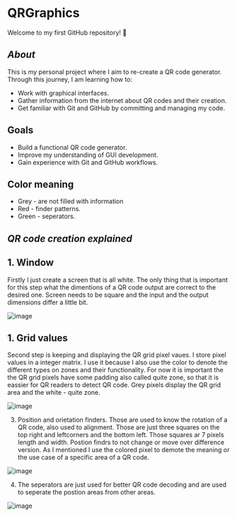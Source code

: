 # QRGraphics

Welcome to my first GitHub repository! 🎉  

## *About*  
This is my personal project where I aim to re-create a QR code generator. Through this journey, I am learning how to:  
- Work with graphical interfaces.  
- Gather information from the internet about QR codes and their creation.  
- Get familiar with Git and GitHub by committing and managing my code.  

## Goals  
- Build a functional QR code generator.  
- Improve my understanding of GUI development.  
- Gain experience with Git and GitHub workflows.

## Color meaning
  - Grey - are not filled with information
  - Red - finder patterns.
  - Green - seperators.

## *QR code creation explained*

## 1. Window
  Firstly I just create a screen that is all white. The only thing that is important for this step what the dimentions 
of a QR code output are correct to the desired one. Screen needs to be square and the input and the output dimensions differ
a little bit.

![image](https://github.com/user-attachments/assets/a200bc4e-fc07-44eb-9187-add399e50599)

## 1. Grid values
  Second step is keeping and displaying the QR grid pixel vaues. I store pixel values in a integer matrix. I use it because 
I also use the color to denote the different types on zones and their functionality. For now it is important the the QR grid pixels have some padding
also called quite zone, so that it is eassier for QR readers to detect QR code. Grey pixels display the QR grid area and the white - quite zone.

![image](https://github.com/user-attachments/assets/afae2fc8-3f41-4509-a197-f84425ddb233)

3. Position and orietation finders. Those are used to know the rotation of a QR code, also used to alignment. Those are just three squares on the top 
right and leftcorners and the bottom left. Those squares ar 7 pixels length and width. Postion findrs to not change or move over difference version.
As I mentioned I use the colored pixel to demote the meaning or the use case of a specific area of a QR code.

![image](https://github.com/user-attachments/assets/e9859aa8-de59-4318-867c-7a63d41b43f9)

4. The seperators are just used for better QR code decoding and are used to seperate the postion areas from other areas.

![image](https://github.com/user-attachments/assets/e7685331-cc3d-4efb-b7f5-f63924c6ca42)


